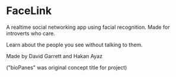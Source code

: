 # FaceLink

A realtime social networking app using facial recognition.
Made for introverts who care.

Learn about the people you see without talking to them. 

Made by David Garrett and Hakan Ayaz

("bioPanes" was original concept title for project)
